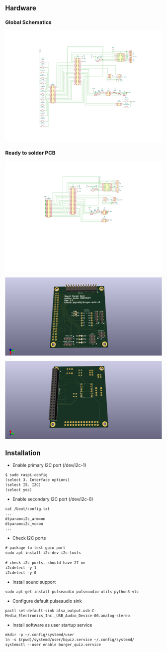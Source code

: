 ## Hardware

### Global Schematics

![board](./kicad/board/board.svg "global schematic")

### Ready to solder PCB

![pcb](./kicad/pcb/pcb.svg "pcb schematic")

![pcb-front](./kicad/pcb/pcb-render-front.png "pcb render front")

![pcb-back](./kicad/pcb/pcb-render-back.png "pcb render front")


## Installation

- Enable primary I2C port (/dev/i2c-1)

```
$ sudo raspi-config
(select 3. Interface options)
(select I5. I2C)
(select yes)
```

- Enable secondary I2C port (/dev/i2c-0)

```
cat /boot/config.txt
...
dtparam=i2c_arm=on
dtparam=i2c_vc=on
...
```

- Check I2C ports

```
# package to test gpio port
sudo apt install i2c-dev i2c-tools

# check i2c ports, should have 27 on
i2cdetect -y 1
i2cdetect -y 0
```

- Install sound support

```
sudo apt-get install pulseaudio pulseaudio-utils python3-vlc
```

- Configure default pulseaudio sink

```
pactl set-default-sink alsa_output.usb-C-Media_Electronics_Inc._USB_Audio_Device-00.analog-stereo
```

- Install software as user startup service

```
mkdir -p ~/.config/systemd/user
ln -s $(pwd)/systemd/user/bquiz.service ~/.config/systemd/
systemctl --user enable burger_quiz.service
```
